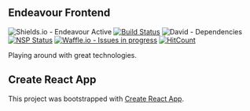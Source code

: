 ## Endeavour Frontend

![Shields.io - Endeavour Active](https://img.shields.io/badge/Endeavour-Active-brightgreen.svg)
[![Build Status](https://travis-ci.org/raphael-sdm/endeavour-frontend.svg?branch=master)](https://travis-ci.org/raphael-sdm/endeavour-frontend)
![David - Dependencies](https://david-dm.org/Sokwzar/endeavour-frontend.svg)
[![NSP Status](https://nodesecurity.io/orgs/endeavour/projects/fc2c6579-c8d8-4c47-a667-08bd7ef9c1ff/badge)](https://nodesecurity.io/orgs/endeavour/projects/fc2c6579-c8d8-4c47-a667-08bd7ef9c1ff)
[![Waffle.io - Issues in progress](https://badge.waffle.io/Sokwzar/endeavour-frontend.svg?label=in%20progress&title=In%20Progress)](http://waffle.io/Sokwzar/endeavour-frontend)
[![HitCount](http://hits.dwyl.io/raphael-sdm/endeavour-frontend.svg)](http://hits.dwyl.io/raphael-sdm/endeavour-frontend)

Playing around with great technologies.

## Create React App

This project was bootstrapped with [Create React App](https://github.com/facebookincubator/create-react-app).
